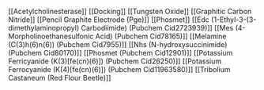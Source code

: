 [[Acetylcholinesterase]]
[[Docking]]
[[Tungsten Oxide]]
[[Graphitic Carbon Nitride]]
[[Pencil Graphite Electrode (Pge)]]
[[Phosmet]]
[[Edc (1-Ethyl-3-(3-dimethylaminopropyl) Carbodiimide) (Pubchem Cid2723939)]]
[[Mes (4-Morpholinoethanesulfonic Acid) (Pubchem Cid78165)]]
[[Melamine (C(3)h(6)n(6)) (Pubchem Cid7955)]]
[[Nhs (N-hydroxysuccinimide) (Pubchem Cid80170)]]
[[Phosmet (Pubchem Cid12901)]]
[[Potassium Ferricyanide (K(3)[fe(cn)(6)]) (Pubchem Cid26250)]]
[[Potassium Ferrocyanide (K(4)[fe(cn)(6)]) (Pubchem Cid11963580)]]
[[Tribolium Castaneum (Red Flour Beetle)]]
